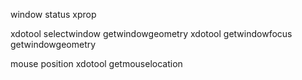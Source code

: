 window status
xprop


xdotool selectwindow getwindowgeometry
xdotool getwindowfocus getwindowgeometry

mouse position
xdotool getmouselocation

